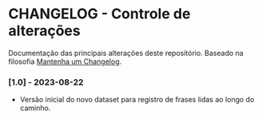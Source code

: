 # CHANGELOG - Controle de alterações

Documentação das principais alterações deste repositório.
Baseado na filosofia [Mantenha um Changelog](https://keepachangelog.com/pt-BR/1.0.0/).

### [1.0] - 2023-08-22

- Versão inicial do novo dataset para registro de frases lidas ao longo do caminho.
